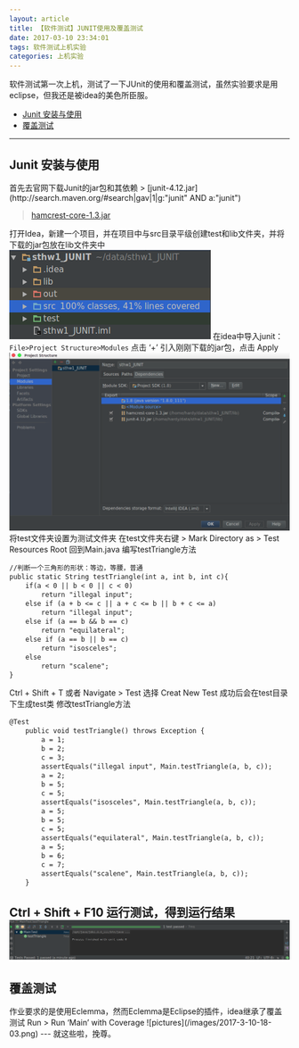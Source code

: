```yaml
---
layout: article
title: 【软件测试】JUNIT使用及覆盖测试
date: 2017-03-10 23:34:01
tags: 软件测试上机实验
categories: 上机实验
---
```


软件测试第一次上机，测试了一下JUnit的使用和覆盖测试，虽然实验要求是用eclipse，但我还是被idea的美色所臣服。
- [Junit 安装与使用](#junit)
- [覆盖测试](#cover)
---
<h2 id='junit'>Junit 安装与使用</h2>
首先去官网下载Junit的jar包和其依赖
> [junit-4.12.jar](http://search.maven.org/#search|gav|1|g:"junit" AND a:"junit")

> [hamcrest-core-1.3.jar](http://search.maven.org/#search|ga|1|g%3Aorg.hamcrest)

打开Idea，新建一个项目，并在项目中与src目录平级创建test和lib文件夹，并将下载的jar包放在lib文件夹中
![pictures](/images/2017-3-10-11-55.png)
在idea中导入junit：`File>Project Structure>Modules` 点击 ‘+’ 引入刚刚下载的jar包，点击 Apply
![pictures](/images/2017-3-10-12-00.png)
将test文件夹设置为测试文件夹
在test文件夹右键 > Mark Directory as > Test Resources Root
回到Main.java 编写testTriangle方法
```
//判断一个三角形的形状：等边，等腰，普通
public static String testTriangle(int a, int b, int c){
    if(a < 0 || b < 0 || c < 0)
        return "illegal input";
    else if (a + b <= c || a + c <= b || b + c <= a)
        return "illegal input";
    else if (a == b && b == c)
        return "equilateral";
    else if (a == b || b == c)
        return "isosceles";
    else
        return "scalene";
}
```
Ctrl + Shift + T 或者 Navigate > Test 选择 Creat New Test 成功后会在test目录下生成test类
修改testTriangle方法
```
@Test
    public void testTriangle() throws Exception {
        a = 1;
        b = 2;
        c = 3;
        assertEquals("illegal input", Main.testTriangle(a, b, c));
        a = 2;
        b = 5;
        c = 5;
        assertEquals("isosceles", Main.testTriangle(a, b, c));
        a = 5;
        b = 5;
        c = 5;
        assertEquals("equilateral", Main.testTriangle(a, b, c));
        a = 5;
        b = 6;
        c = 7;
        assertEquals("scalene", Main.testTriangle(a, b, c));
    }
```
Ctrl + Shift + F10 运行测试，得到运行结果
![pictures](/images/2017-3-10-17-57.png)
---
<h2 id='cover'>覆盖测试</h2>
作业要求的是使用Eclemma，然而Eclemma是Eclipse的插件，idea继承了覆盖测试
Run > Run ‘Main’ with Coverage
![pictures](/images/2017-3-10-18-03.png)
---
就这些啦，挽尊。
